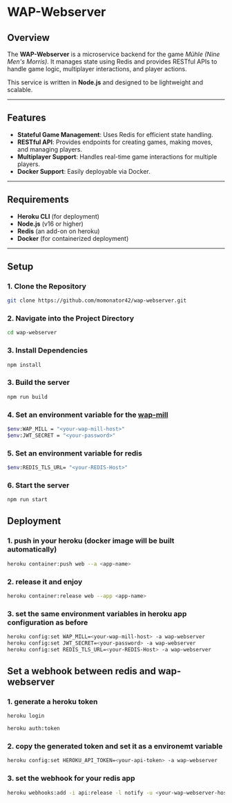 # WAP-Webserver

## Overview
The **WAP-Webserver** is a microservice backend for the game *Mühle (Nine Men's Morris)*. It manages state using Redis and provides RESTful APIs to handle game logic, multiplayer interactions, and player actions.

This service is written in **Node.js** and designed to be lightweight and scalable.

---

## Features
- **Stateful Game Management**: Uses Redis for efficient state handling.
- **RESTful API**: Provides endpoints for creating games, making moves, and managing players.
- **Multiplayer Support**: Handles real-time game interactions for multiple players.
- **Docker Support**: Easily deployable via Docker.

---

## Requirements
- **Heroku CLI** (for deployment)
- **Node.js** (v16 or higher)
- **Redis** (an add-on on heroku)
- **Docker** (for containerized deployment)

---

## Setup

### 1. Clone the Repository
```bash
git clone https://github.com/momonator42/wap-webserver.git
```

### 2. Navigate into the Project Directory
```bash
cd wap-webserver
```

### 3. Install Dependencies
```bash
npm install
```

### 3. Build the server
```bash
npm run build
```

### 4. Set an environment variable for the [wap-mill](https://github.com/momonator42/wap-mill)
```bash
$env:WAP_MILL = "<your-wap-mill-host>"
$env:JWT_SECRET = "<your-password>"
```

### 5. Set an environment variable for redis
```bash
$env:REDIS_TLS_URL= "<your-REDIS-Host>"
```

### 6. Start the server
```bash
npm run start
```

## Deployment

### 1. push in your heroku (docker image will be built automatically)
```bash
heroku container:push web --a <app-name> 
```

### 2. release it and enjoy
```bash
heroku container:release web --app <app-name>
```

### 3. set the same environment variables in heroku app configuration as before 
```bash
heroku config:set WAP_MILL=<your-wap-mill-host> -a wap-webserver
heroku config:set JWT_SECRET=<your-password> -a wap-webserver
heroku config:set REDIS_TLS_URL=<your-REDIS-Host> -a wap-webserver
```

## Set a webhook between redis and wap-webserver

### 1. generate a heroku token
```bash
heroku login
```
```bash
heroku auth:token
```

### 2. copy the generated token and set it as a environemt variable
```bash
heroku config:set HEROKU_API_TOKEN=<your-api-token> -a wap-webserver
```

### 3. set the webhook for your redis app
```bash
heroku webhooks:add -i api:release -l notify -u <your-wap-webserver-host>/webhook/redis -a <your-redis-app>
```





